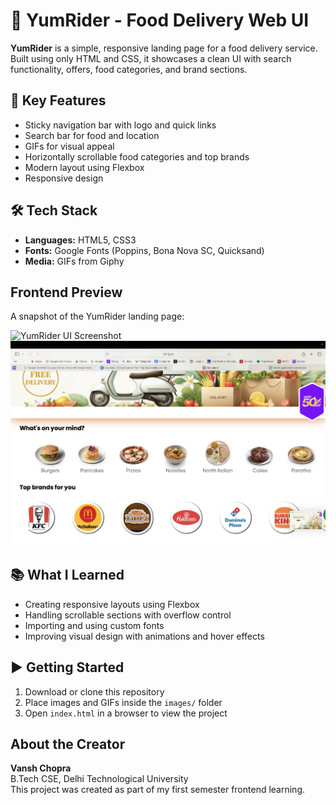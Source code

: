 # 🍔 YumRider - Food Delivery Web UI

<div class="section">
  <p><strong>YumRider</strong> is a simple, responsive landing page for a food delivery service. Built using only HTML and CSS, it showcases a clean UI with search functionality, offers, food categories, and brand sections.</p>
</div>

<div class="section">
  <h2>🚀 Key Features</h2>
  <ul>
    <li>Sticky navigation bar with logo and quick links</li>
    <li>Search bar for food and location</li>
    <li>GIFs for visual appeal</li>
    <li>Horizontally scrollable food categories and top brands</li>
    <li>Modern layout using Flexbox</li>
    <li>Responsive design</li>
  </ul>
</div>

<div class="section">
  <h2>🛠️ Tech Stack</h2>
  <ul>
    <li><strong>Languages:</strong> HTML5, CSS3</li>
    <li><strong>Fonts:</strong> Google Fonts (Poppins, Bona Nova SC, Quicksand)</li>
    <li><strong>Media:</strong> GIFs from Giphy</li>
  </ul>
</div>

<div class="section">
  <h2>Frontend Preview</h2>
  <p>A snapshot of the YumRider landing page:</p>
  <img src="images/homepage.png" alt="YumRider UI Screenshot" width="800">
  <img src="images/menu.png" alt="YumRider UI Screenshot" width="800">
</div>

<div class="section">
  <h2>📚 What I Learned</h2>
  <ul>
    <li>Creating responsive layouts using Flexbox</li>
    <li>Handling scrollable sections with overflow control</li>
    <li>Importing and using custom fonts</li>
    <li>Improving visual design with animations and hover effects</li>
  </ul>
</div>

<div class="section">
  <h2>▶️ Getting Started</h2>
  <ol>
    <li>Download or clone this repository</li>
    <li>Place images and GIFs inside the <code>images/</code> folder</li>
    <li>Open <code>index.html</code> in a browser to view the project</li>
  </ol>
</div>

<div class="section">
  <h2> About the Creator</h2>
  <p>
    <strong>Vansh Chopra</strong><br/>
    B.Tech CSE, Delhi Technological University<br/>
    This project was created as part of my first semester frontend learning.
  </p>
</div>

